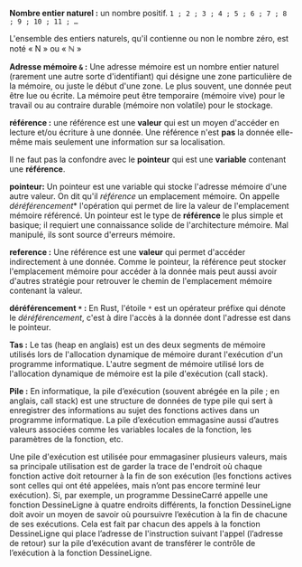 **Nombre entier naturel :** un nombre positif. 
`1 ; 2 ; 3 ; 4 ; 5 ; 6 ; 7 ; 8 ; 9 ; 10 ; 11 ; …`

L'ensemble des entiers naturels, qu'il contienne ou non le nombre zéro, est noté « N » ou « ℕ »

**Adresse mémoire `&` :** Une adresse mémoire est un nombre entier naturel (rarement une autre sorte d'identifiant) qui désigne une zone particulière de la mémoire, ou juste le début d'une zone. Le plus souvent, une donnée peut être lue ou écrite. La mémoire peut être temporaire (mémoire vive) pour le travail ou au contraire durable (mémoire non volatile) pour le stockage.

**référence :** une référence est une **valeur** qui est un moyen d'accéder en lecture et/ou écriture à une donnée. Une référence n'est **pas** la donnée elle-même mais seulement une information sur sa localisation.

Il ne faut pas la confondre avec le **pointeur** qui est une **variable** contenant une **référence**.

**pointeur:** Un pointeur est une variable qui stocke l'adresse mémoire d'une autre valeur.  On dit qu'il *référence* un emplacement mémoire. On appelle *déréférencement** l'opération qui permet de lire la valeur de l'emplacement mémoire référencé. Un pointeur est le type de **référence** le plus simple et basique; il requiert une connaissance solide de l'architecture mémoire. Mal manipulé, ils sont source d'erreurs mémoire.

**reference :** Une référence est une **valeur** qui permet d'accéder indirectement à une donnée. Comme le pointeur, la référence peut stocker l'emplacement mémoire pour accéder à la donnée mais peut aussi avoir d'autres stratégie pour retrouver le chemin de l'emplacement mémoire contenant la valeur.

**déréférencement `*` :**  En Rust, l'étoile `*` est un opérateur préfixe qui dénote le *déréférencement*, c'est à dire l'accès à la donnée dont l'adresse est dans le pointeur.


**Tas :** Le tas (heap en anglais) est un des deux segments de mémoire utilisés lors de l'allocation dynamique de mémoire durant l'exécution d'un programme informatique. L'autre segment de mémoire utilisé lors de l'allocation dynamique de mémoire est la pile d'exécution (call stack).

**Pile :** En informatique, la pile d’exécution (souvent abrégée en la pile ; en anglais, call stack) est une structure de données de type pile qui sert à enregistrer des informations au sujet des fonctions actives dans un programme informatique. La pile d’exécution emmagasine aussi d’autres valeurs associées comme les variables locales de la fonction, les paramètres de la fonction, etc.

Une pile d'exécution est utilisée pour emmagasiner plusieurs valeurs, mais sa principale utilisation est de garder la trace de l'endroit où chaque fonction active doit retourner à la fin de son exécution (les fonctions actives sont celles qui ont été appelées, mais n’ont pas encore terminé leur exécution). Si, par exemple, un programme DessineCarré appelle une fonction DessineLigne à quatre endroits différents, la fonction DessineLigne doit avoir un moyen de savoir où poursuivre l’exécution à la fin de chacune de ses exécutions. Cela est fait par chacun des appels à la fonction DessineLigne qui place l’adresse de l'instruction suivant l'appel (l’adresse de retour) sur la pile d’exécution avant de transférer le contrôle de l’exécution à la fonction DessineLigne.



